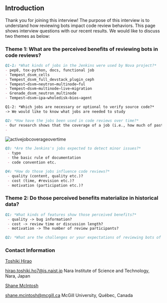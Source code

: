 
## Introduction

Thank you for joining this interview! 
The purpose of this interview is to understand how reviewing bots impact code review behaviors.
This page shows interview questions with our recent results.
We would like to discuss two themes as below:

### Theme 1: What are the perceived benefits of reviewing bots in code reviews?
```markdown
Q1-1: *What kinds of jobs in the Jenkins were used by Nova project?*
- pep8, tox-python, docs, functional job
- Tempest_dsvm_cells
- Tempest_dsvm_full_devstack_plugin_ceph
- Tempest−dsvm−neutron−multinode−ful
- Tempest−dsvm−multinode−live−migration
- Grenade_dsvm_neutron_multinode
- Tempest−dsvm−ipa−wholedisk−bios−agent

Q1-2: *Which jobs are necessary or optional to verify source code?*
-> We would like to know what jobs are needed to study
```
```markdown
Q2: *How have the jobs been used in code reviews over time?*
- Our research shows that the coverage of a job (i.e., how much of past reviews are verified by the job) tends to decease once it becomes mature. For example, while pep8 job (1st plot) has arrived at almost 100% in early period, it has decreased to 85% in late period.
- 
```
![activejobcoverageovertime](https://user-images.githubusercontent.com/12183635/35810142-b635c052-0a58-11e8-9de7-1806343bbbbf.jpg)

```markdown
Q3: *Are the Jenkins's jobs expected to detect minor issues?*
 - typo
 - the basic rule of documentation
 - code convention etc.
```

```markdown
Q4: *How do those jobs influence code reviews?*
 - quality (content, quality etc.)?
 - cost (time, #revision etc.)?
 - motivation (participation etc.)?
```

### Theme 2: Do those perceived benefits materialize in historical data?
```markdown
Q1: *What kinds of features show those perceived benefits?*
 - quality -> bug information?
 - cost -> review time or discussion length?
 - motivation -> The number of review participants?
```

```markdown
Q2: *What are the challenges or your expectations of reviewing bots of the future?*
```

### Contact Information
[Toshiki Hirao](http://toshiki-hirao.jpn.org/)

hirao.toshiki.ho7@is.naist.jp
Nara Institute of Science and Technology, Nara, Japan

[Shane McIntosh](http://shanemcintosh.org/)

shane.mcintosh@mcgill.ca
McGill University, Québec, Canada

